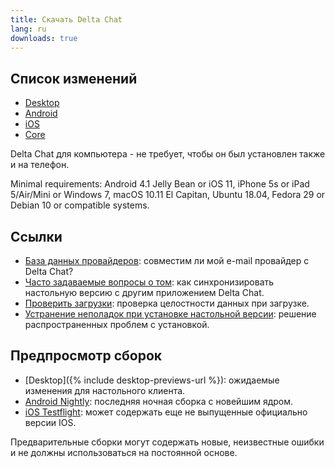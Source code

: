 ```yaml
---
title: Скачать Delta Chat
lang: ru
downloads: true
---
```


## Список изменений

* [Desktop](https://github.com/deltachat/deltachat-desktop/blob/master/CHANGELOG.md)
* [Android](https://github.com/deltachat/deltachat-android/blob/master/CHANGELOG.md)
* [iOS](https://github.com/deltachat/deltachat-ios/blob/master/CHANGELOG.md)
* [Core](https://github.com/deltachat/deltachat-core-rust/blob/master/CHANGELOG.md)

Delta Chat для компьютера - не требует, чтобы он был установлен также и на телефон.

Minimal requirements:
Android 4.1 Jelly Bean
or iOS 11, iPhone 5s or iPad 5/Air/Mini
or Windows 7, macOS 10.11 El Capitan, Ubuntu 18.04, Fedora 29 or Debian 10
or compatible systems.

## Ссылки

* [База данных провайдеров](https://providers.delta.chat/): совместим ли мой e-mail провайдер с Delta Chat?
* [Часто задаваемые вопросы о том](help#multiclient): как синхронизировать настольную версию с другим приложением Delta Chat.
* [Проверить загрузки](verify-downloads): проверка целостности данных при загрузке.
* [Устранение неполадок при установке настольной версии](https://github.com/deltachat/deltachat-desktop/blob/master/docs/TROUBLESHOOTING.md): решение распространенных проблем с установкой.

## Предпросмотр сборок

* [Desktop]({% include desktop-previews-url %}): ожидаемые изменения для настольного клиента.
* [Android Nightly](https://download.delta.chat/android/nightly/): последняя ночная сборка с новейшим ядром.
* [iOS Testflight](https://testflight.apple.com/join/uEMc1NxS): может содержать еще не выпущенные официально версии IOS.

Предварительные сборки могут содержать новые, неизвестные ошибки и не должны использоваться на постоянной основе.
